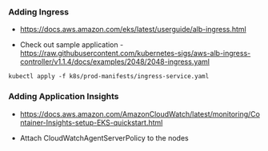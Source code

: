 ### Adding Ingress

- https://docs.aws.amazon.com/eks/latest/userguide/alb-ingress.html

- Check out sample application - https://raw.githubusercontent.com/kubernetes-sigs/aws-alb-ingress-controller/v1.1.4/docs/examples/2048/2048-ingress.yaml

```
kubectl apply -f k8s/prod-manifests/ingress-service.yaml
```

### Adding Application Insights

- https://docs.aws.amazon.com/AmazonCloudWatch/latest/monitoring/Container-Insights-setup-EKS-quickstart.html

- Attach CloudWatchAgentServerPolicy to the nodes
